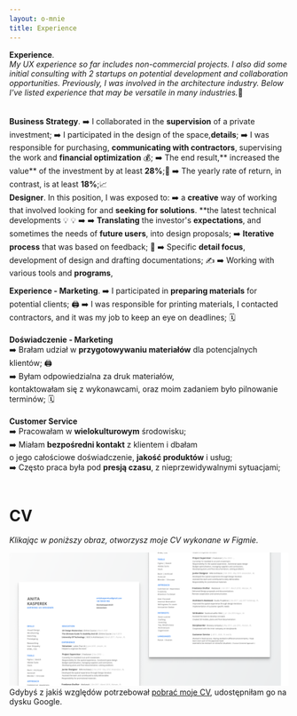 ```yaml
---
layout: o-mnie
title: Experience
---
```

**Experience**.
<br>
*My UX experience so far includes non-commercial projects.
I also did some initial consulting with 2 startups on potential development and collaboration opportunities. Previously, I was involved in the architecture industry. Below I've listed experience that may be versatile in many industries.*🙂
<br><br><br>
**Business Strategy**.
➡️ I collaborated in the **supervision** of a private investment;
➡️ I participated in the design of the space,**details**;
➡️ I was responsible for purchasing, **communicating with contractors**,
supervising the work and **financial optimization** 💰;
➡️ The end result,** increased the value** of the investment by at least **28%**;💸
➡️ The yearly rate of return, in contrast, is at least **18%**;📈
<br>
**Designer**.
In this position, I was exposed to:
➡️ a **creative** way of working that involved looking for and **seeking for solutions**.
**the latest technical developments 💡 💡 ➡️
➡️ **Translating** the investor's **expectations**, and sometimes the needs of **future users**, into design proposals;
➡️ **Iterative process** that was based on feedback; 💬
➡️ Specific **detail focus**, development of design and drafting documentations; ✍️
➡️ Working with various tools and **programs**,

**Experience - Marketing**.
➡️ I participated in **preparing materials** for potential clients; 🖨️
➡️ I was responsible for printing materials,
I contacted contractors, and it was my job to keep an eye on deadlines; 🗓️
<br>
<br>
**Doświadczenie - Marketing**<br>
➡️ Brałam udział w **przygotowywaniu materiałów** dla potencjalnych klientów; 🖨️<br>
➡️ Byłam odpowiedzialna za druk materiałów,<br> kontaktowałam się z wykonawcami, oraz moim zadaniem było pilnowanie terminów; 🗓️<br>
<br>
**Customer Service**<br>
➡️ Pracowałam w **wielokulturowym** środowisku;<br>
➡️ Miałam **bezpośredni kontakt** z klientem i dbałam <br> o jego całościowe doświadczenie, **jakość produktów** i usług;<br>
➡️ Często praca była pod **presją czasu**, z nieprzewidywalnymi sytuacjami;<br>
<br>
# CV<br>
*Klikając w poniższy obraz, otworzysz moje CV wykonane w Figmie.* 

[![image-text](https://raw.githubusercontent.com/anita-kasperek/anita-kasperek.github.io/main/assets/img/cv2.png)](https://www.figma.com/proto/hi6MsvVflNzFSG0QDNcBaK/Anita_Kasperek_CV?node-id=73%3A66&viewport=37%2C153%2C0.14476820826530457&scaling=min-zoom&page-id=71%3A0) <br>
Gdybyś z jakiś względów potrzebował [pobrać moje CV](https://drive.google.com/file/d/1W6nUgriiwFOnTJuuJIHW96vZAtRwVlm_/view?usp=sharing),
udostępniłam go na dysku Google. 


